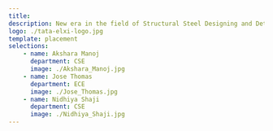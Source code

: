 ```yaml
---
title: 
description: New era in the field of Structural Steel Designing and Detailing.
logo: ./tata-elxi-logo.jpg
template: placement
selections:
    - name: Akshara Manoj
      department: CSE
      image: ./Akshara_Manoj.jpg
    - name: Jose Thomas
      department: ECE
      image: ./Jose_Thomas.jpg
    - name: Nidhiya Shaji
      department: CSE
      image: ./Nidhiya_Shaji.jpg       
---
```


